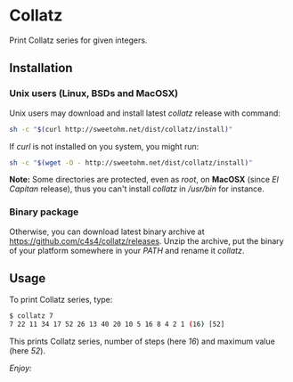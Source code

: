 # Collatz

Print Collatz series for given integers.

## Installation

### Unix users (Linux, BSDs and MacOSX)

Unix users may download and install latest *collatz* release with command:

```bash
sh -c "$(curl http://sweetohm.net/dist/collatz/install)"
```

If *curl* is not installed on you system, you might run:

```bash
sh -c "$(wget -O - http://sweetohm.net/dist/collatz/install)"
```

**Note:** Some directories are protected, even as *root*, on **MacOSX** (since *El Capitan* release), thus you can't install *collatz* in */usr/bin* for instance.

### Binary package

Otherwise, you can download latest binary archive at <https://github.com/c4s4/collatz/releases>. Unzip the archive, put the binary of your platform somewhere in your *PATH* and rename it *collatz*.

## Usage

To print Collatz series, type:

```bash
$ collatz 7
7 22 11 34 17 52 26 13 40 20 10 5 16 8 4 2 1 (16) [52]
```

This prints Collatz series, number of steps (here *16*) and maximum value (here *52*).

*Enjoy:*
